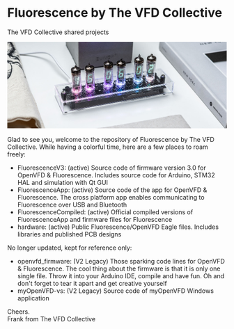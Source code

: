# Fluorescence by The VFD Collective
The VFD Collective shared projects

![Fluorescence by The VFD Collective](/openvfd_firmware_resources/demo.jpg)

Glad to see you, welcome to the repository of Fluorescence by The VFD Collective. While having a colorful time, here are a few places to roam freely:
  - FluorescenceV3: (active) Source code of firmware version 3.0 for OpenVFD & Fluorescence. Includes source code for Arduino, STM32 HAL and simulation with Qt GUI
  - FluorescenceApp: (active) Source code of the app for OpenVFD & Fluorescence. The cross platform app enables communicating to Fluorescence over USB and Bluetooth
  - FluorescenceCompiled: (active) Official compiled versions of FluorescenceApp and firmware files for Fluorescence
  - hardware: (active) Public Fluorescence/OpenVFD Eagle files. Includes libraries and published PCB designs

No longer updated, kept for reference only:
  - openvfd_firmware: (V2 Legacy) Those sparking code lines for OpenVFD & Fluorescence. The cool thing about the firmware is that it is only one single file. Throw it into your Arduino IDE, compile and have fun. Oh and don't forget to tear it apart and get creative yourself
  - myOpenVFD-vs: (V2 Legacy) Source code of myOpenVFD Windows application

  
Cheers.</br>
Frank from The VFD Collective
